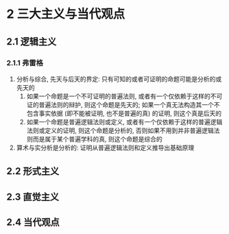 # 2 三大主义与当代观点

## 2.1 逻辑主义
### 2.1.1 弗雷格
1. 分析与综合, 先天与后天的界定: 只有可知的或者可证明的命题可能是分析的或先天的
    1. 如果一个命题是一个不可证明的普遍法则, 或者有一个仅依赖于这样的不可证的普遍法则的辩护, 则这个命题是先天的; 如果一个真无法构造其一个不包含事实依据 (即不能被证明, 也不是普遍的真) 的证明, 则这个真是后天的
    2. 如果一个命题是普遍逻辑法则或定义, 或者有一个仅依赖于这样的普遍逻辑法则或定义的证明, 则这个命题是分析的, 否则如果不用到并非普遍逻辑法则而是属于某个普遍学科的真, 则这个命题是综合的
2. 算术与实分析是分析的: 证明从普遍逻辑法则和定义推导出基础原理

## 2.2 形式主义

## 2.3 直觉主义

## 2.4 当代观点
